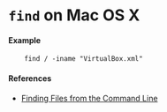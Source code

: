 # `find` on Mac OS X

#### Example

        find / -iname "VirtualBox.xml"

#### References
* [Finding Files from the Command Line](http://osxdaily.com/2012/10/29/finding-files-from-the-command-line/)

